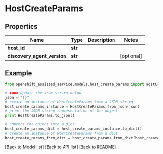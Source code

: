 # HostCreateParams


## Properties
Name | Type | Description | Notes
------------ | ------------- | ------------- | -------------
**host_id** | **str** |  | 
**discovery_agent_version** | **str** |  | [optional] 

## Example

```python
from openshift_assisted_service.models.host_create_params import HostCreateParams

# TODO update the JSON string below
json = "{}"
# create an instance of HostCreateParams from a JSON string
host_create_params_instance = HostCreateParams.from_json(json)
# print the JSON string representation of the object
print HostCreateParams.to_json()

# convert the object into a dict
host_create_params_dict = host_create_params_instance.to_dict()
# create an instance of HostCreateParams from a dict
host_create_params_form_dict = host_create_params.from_dict(host_create_params_dict)
```
[[Back to Model list]](../README.md#documentation-for-models) [[Back to API list]](../README.md#documentation-for-api-endpoints) [[Back to README]](../README.md)


